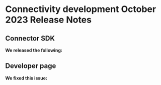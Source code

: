 # Connectivity development October 2023 Release Notes

<head>
  <meta name="guidename" content="Release Notes"/>
  <meta name="context" content="GUID-"/>
</head>


## Connector SDK
**We released the following:**



## Developer page
**We fixed this issue:**

